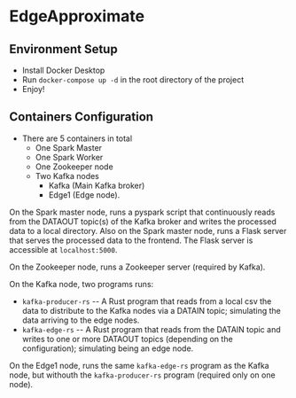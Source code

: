 # EdgeApproximate

## Environment Setup
- Install Docker Desktop
- Run `docker-compose up -d` in the root directory of the project
- Enjoy!

## Containers Configuration
- There are 5 containers in total
  - One Spark Master
  - One Spark Worker
  - One Zookeeper node
  - Two Kafka nodes
    - Kafka (Main Kafka broker)
    - Edge1 (Edge node).

On the Spark master node, runs a pyspark script that continuously reads from the DATAOUT topic(s) of the Kafka broker and writes the processed data to a local directory. Also on the Spark master node, runs a Flask server that serves the processed data to the frontend. The Flask server is accessible at `localhost:5000`.

On the Zookeeper node, runs a Zookeeper server (required by Kafka).

On the Kafka node, two programs runs:
- `kafka-producer-rs` -- A Rust program that reads from a local csv the data to distribute to the Kafka nodes via a DATAIN topic; simulating the data arriving to the edge nodes.
- `kafka-edge-rs` -- A Rust program that reads from the DATAIN topic and writes to one or more DATAOUT topics (depending on the configuration); simulating being an edge node.

On the Edge1 node, runs the same `kafka-edge-rs` program as the Kafka node, but withouth the `kafka-producer-rs` program (required only on one node).
